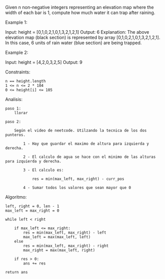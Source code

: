 Given n non-negative integers representing an elevation map where the width of each bar is 1, compute how much water it can trap after raining.

 

Example 1:

Input: height = [0,1,0,2,1,0,1,3,2,1,2,1]
Output: 6
Explanation: The above elevation map (black section) is represented by array [0,1,0,2,1,0,1,3,2,1,2,1]. In this case, 6 units of rain water (blue section) are being trapped.

Example 2:

Input: height = [4,2,0,3,2,5]
Output: 9

 

Constraints:

    n == height.length
    1 <= n <= 2 * 104
    0 <= height[i] <= 105


Analisis:

    paso 1:
        llorar

    paso 2:

        Según el video de neetcode. Utilzando la tecnica de los dos punteros.

            1 - Hay que guardar el maximo de altura para izquierda y derecha.

            2 - El calculo de agua se hace con el minimo de las alturas para izquierda y derecha.

            3 - El calculo es:
                
                res = min(max_left, max_right) - curr_pos

            4 - Sumar todos los valores que sean mayor que 0


Algoritmo:

    left, right = 0, len - 1
    max_left = max_right = 0

    while left < right

        if max_left <= max_right:
            res = min(max_left, max_right) - left
            max_left = max(max_left, left)
        else
            res = min(max_left, max_right) - right
            max_right = max(max_left, right)
        
        if res > 0:
            ans += res

    return ans